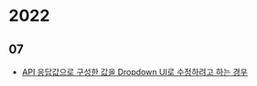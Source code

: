 # 2022

## 07

* [API 응답값으로 구성한 값을 Dropdown UI로 수정하려고 하는 경우](https://github.com/jodnddus/devlog/blob/main/API%20%EC%9D%91%EB%8B%B5%EA%B0%92%EC%9C%BC%EB%A1%9C%20%EA%B5%AC%EC%84%B1%ED%95%9C%20%EA%B0%92%EC%9D%84%20Dropdown%20UI%EB%A1%9C%20%EC%88%98%EC%A0%95%ED%95%98%EB%A0%A4%EA%B3%A0%20%ED%95%98%EB%8A%94%20%EA%B2%BD%EC%9A%B0/API%20%EC%9D%91%EB%8B%B5%EA%B0%92%EC%9C%BC%EB%A1%9C%20%EA%B5%AC%EC%84%B1%ED%95%9C%20%EA%B0%92%EC%9D%84%20Dropdown%20UI%EB%A1%9C%20%EC%88%98%EC%A0%95%ED%95%98%EB%A0%A4%EA%B3%A0%20%ED%95%98%EB%8A%94%20%EA%B2%BD%EC%9A%B0.md)